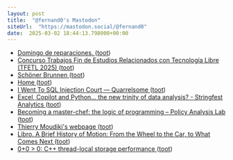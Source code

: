 ```yaml
---
layout: post
title:  "@fernand0's Mastodon"
siteUrl:  "https://mastodon.social/@fernand0"
date:  2025-03-02 18:44:13.798000+00:00
---
```

*  [Domingo de reparaciones. ](https://avecesunafoto.wordpress.com/2025/03/02/domingo-de-reparaciones) ([toot](https://mastodon.social/@fernand0/114094312901550793))
*  [Concurso Trabajos Fin de Estudios Relacionados con Tecnología Libre (TFETL 2025) ](https://www.unizar.es/actualidad/vernoticia_ng.php?id=8845) ([toot](https://mastodon.social/@fernand0/114094195716145144))
*  [Schöner Brunnen ](https://www.flickr.com/photos/fernand0/54359880926) ([toot](https://mastodon.social/@fernand0/114094073569520105))
*  [Home ](https://globalmoneyweek.org) ([toot](https://mastodon.social/@fernand0/114094065396815486))
*  [I Went To SQL Injection Court — Quarrelsome ](https://sockpuppet.org/blog/2025/02/09/fixing-illinois-foia) ([toot](https://mastodon.social/@fernand0/114093844405237397))
*  [Excel, Copilot and Python… the new trinity of data analysis? - Stringfest Analytics ](https://stringfestanalytics.com/excel-copilot-and-python-the-new-trinity-of-data-analysis) ([toot](https://mastodon.social/@fernand0/114093455696474418))
*  [Becoming a master-chef: the logic of programming – Policy Analysis Lab ](https://policyanalysislab.com/python/becoming-a-master-chef-the-logic-of-programming) ([toot](https://mastodon.social/@fernand0/114092761238489674))
*  [Thierry Moudiki's webpage ](https://thierrymoudiki.github.io//blog/2025/01/31/python/r/techtonique/techtonique-CL) ([toot](https://mastodon.social/@fernand0/114092545685421077))
*  [Libro. A Brief History of Motion: From the Wheel to the Car, to What Comes Next ](https://fotografiasenmovimiento.wordpress.com/2025/03/02/libro-a-brief-history-of-motion-from-the-wheel-to-the-car-to-what-comes-next) ([toot](https://mastodon.social/@fernand0/114092434192463030))
*  [0+0 > 0: C++ thread-local storage performance ](https://yosefk.com/blog/cxx-thread-local-storage-performance.htm) ([toot](https://mastodon.social/@fernand0/114092329749276686))
